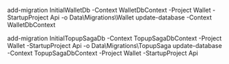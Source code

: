 ﻿add-migration InitialWalletDb -Context WalletDbContext -Project Wallet -StartupProject Api -o Data\Migrations\Wallet
update-database -Context WalletDbContext

add-migration InitialTopupSagaDb -Context TopupSagaDbContext -Project Wallet -StartupProject Api -o Data\Migrations\TopupSaga
update-database -Context TopupSagaDbContext -Project Wallet -StartupProject Api

